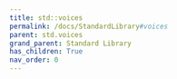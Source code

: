 ```yaml
---
title: std::voices
permalink: /docs/StandardLibrary#voices
parent: std.voices
grand_parent: Standard Library
has_children: True
nav_order: 0
---
```

